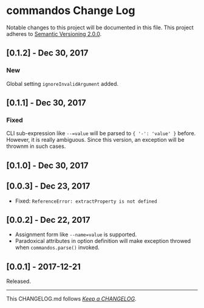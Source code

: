 #   commandos Change Log

Notable changes to this project will be documented in this file. This project adheres to [Semantic Versioning 2.0.0](http://semver.org/).

##	[0.1.2] - Dec 30, 2017

###	New

Global setting `ignoreInvalidArgument` added.

##	[0.1.1] - Dec 30, 2017

###	Fixed

CLI sub-expression like `--=value` will be parsed to `{ '-': 'value' }` before. However, it is really ambiguous. Since this version, an exception will be thrownm in such cases.

##	[0.1.0] - Dec 30, 2017

##  [0.0.3] - Dec 23, 2017

*   Fixed: `ReferenceError: extractProperty is not defined`

##  [0.0.2] - Dec 22, 2017

*   Assignment form like `--name=value` is supported.
*   Paradoxical attributes in option definition will make exception throwed when `commandos.parse()` invoked.

##	[0.0.1] - 2017-12-21

Released.

---
This CHANGELOG.md follows [*Keep a CHANGELOG*](http://keepachangelog.com/).
